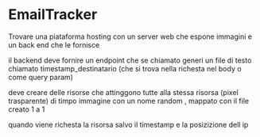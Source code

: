 # EmailTracker

Trovare una piataforma hosting con un server web che espone immagini e un back end che le fornisce

il backend deve fornire un endpoint che se chiamato generi un file di testo chiamato timestamp_destinatario
(che si trova nella richesta nel body o come query param)

deve creare delle risorse che attinggono tutte alla stessa risorsa (pixel trasparente) di timpo immagine con un nome random , mappato con il file creato 1 a 1

quando viene richesta la risorsa salvo il timestamp e la posizizione dell ip

